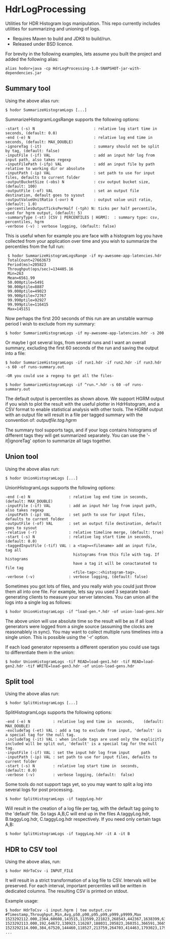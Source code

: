# HdrLogProcessing

Utilities for HDR Histogram logs manipulation. This repo currently includes utilities for summarizing and unioning of logs.

 - Requires Maven to build and JDK8 to build/run.
 - Released under BSD licence.

For brevity in the following examples, lets assume you built the project and added the following alias:

    alias hodor=java -cp HdrLogProcessing-1.0-SNAPSHOT-jar-with-dependencies.jar

## Summary tool
Using the above alias run:

    $ hodor SummarizeHistogramLogs [...]

SummarizeHistogramLogsRange supports the following options:

    -start (-s) N                          : relative log start time in seconds, (default: 0.0)
    -end (-e) N                            : relative log end time in seconds, (default: MAX_DOUBLE)
    -ignoreTag (-it)                       : summary should not be split by tag, (default: false)
    -inputFile (-if) VAL                   : add an input hdr log from input path, also takes regexp
    -inputFilePath (-ifp) VAL              : add an input file by path relative to working dir or absolute
    -inputPath (-ip) VAL                   : set path to use for input files, defaults to current folder
    -outputBucketSize (-obs) N             : csv output bucket size, (default: 100)
    -outputFile (-of) VAL                  : set an output file destination, default goes to sysout
    -outputValueUnitRatio (-ovr) N         : output value unit ratio, (default: 1.0)
    -percentilesOutputTicksPerHalf (-tph) N: ticks per half percentile, used for hgrm output, (default: 5)
    -summaryType (-st) [CSV | PERCENTILES | HGRM]:  : summary type: csv, percentiles, hgrm                                   
    -verbose (-v) : verbose logging, (default: false)

This is useful when for example you are face with a histogram log you have collected from your application over time and you wish to summarize the percentiles from the full run:

     $ hodor SummarizeHistogramLogsRange -if my-awesome-app-latencies.hdr
     TotalCount=27663673
     Period(ms)=205823
     Throughput(ops/sec)=134405.16
     Min=263
     Mean=6561.99
     50.000ptile=5491
     90.000ptile=8887
     99.000ptile=49023
     99.900ptile=72767
     99.990ptile=92927
     99.999ptile=116415
     Max=145151

Now perhaps the first 200 seconds of this run are an unstable warmup period I wish to exclude from my summary:

    $ hodor SummarizeHistogramLogs -if my-awesome-app-latencies.hdr -s 200

Or maybe I got several logs, from several runs and I want an overall summary, excluding the first 60 seconds of the run and saving the output into a file:

    $ hodor SummarizeHistogramLogs -if run1.hdr -if run2.hdr -if run3.hdr -s 60 -of runs-summary.out

    -OR you could use a regexp to get all the files-

    $ hodor SummarizeHistogramLogs -if ^run.*.hdr -s 60 -of runs-summary.out

The default output is percentiles as shown above. We support HGRM output if you wish to plot the result with the useful plotter in HdrHistogram, and a CSV format to enable statistical analysis with other tools. The HGRM output with an output file will result in a file per tagged summary with the convention of: _outputfile.tag.hgrm_

The summary tool supports tags, and if your logs contains histograms of different tags they will get summarized separately. You can use the '-it|ignoreTag' option to summarize all tags together.

## Union tool
Using the above alias run:

    $ hodor UnionHistogramLogs [...]

UnionHistogramLogs supports the following options:

    -end (-e) N                 : relative log end time in seconds, (default: MAX_DOUBLE)
    -inputFile (-if) VAL        : add an input hdr log from input path, also takes regexp
    -inputPath (-ip) VAL        : set path to use for input files, defaults to current folder
    -outputFile (-of) VAL       : set an output file destination, default goes to sysout
    -relative (-r)              : relative timeline merge, (default: true)
    -start (-s) N               : relative log start time in seconds, (default: 0.0)
    -taggedInputFile (-tif) VAL : a <tag>=<filename> add an input file, tag all
                                  histograms from this file with tag. If histograms
                                  have a tag it will be conactanated to file tag
                                  <file-tag>::<histogram-tag>.
    -verbose (-v)               : verbose logging, (default: false)

Sometimes you got lots of files, and you really wish you could just throw them all into one file. For example, lets say you used 3 separate load-generating clients to measure your server latencies. You can union all the logs into a single log as follows:

    $ hodor UnionHistogramLogs -if ^load-gen.*.hdr -of union-load-gens.hdr

The above union will use absolute time so the result will be as if all load generators were logged from a single source (assuming the clocks are reasonablely in sync). You may want to collect multiple runs timelines into a single union. This is possible using the '-r' option.

If each load generator represents a different operation you could use tags to differentiate them in the union:

    $ hodor UnionHistogramLogs -tif READ=load-gen1.hdr -tif READ=load-gen2.hdr -tif WRITE=load-gen3.hdr -of union-load-gens.hdr

## Split tool
Using the above alias run:

    $ hodor SplitHistogramLogs [...]

SplitHistogramLogs supports the following options:

    -end (-e) N          : relative log end time in  seconds,    (default: MAX_DOUBLE)
    -excludeTag (-et) VAL : add a tag to exclude from input, 'default' is a special tag for the null tag.
    -includeTag (-it) VAL : when include tags are used only the explicitly included will be split out, 'default' is a special tag for the null tag.
    -inputFile (-if) VAL : set the input hdr log from input     path
    -inputPath (-ip) VAL : set path to use for input files, defaults to current folder
    -start (-s) N        : relative log start time in  seconds,    (default: 0.0)
    -verbose (-v)        : verbose logging, (default:  false)

Some tools do not support tags yet, so you may want to split a log into several logs for post processing.

    $ hodor SplitHistogramLogs -if taggyLog.hdr

Will result in the creation of a log file per tag, with the default tag going to the 'default' file. So tags A,B,C will end up in the files A.taggyLog.hdr, B.taggyLog.hdr, C.taggyLog.hdr respectively.
If you need only certain tags A,B:

    $ hodor SplitHistogramLogs -if taggyLog.hdr -it A -it B

## HDR to CSV tool

Using the above alias, run:

    $ hodor HdrToCsv -i INPUT_FILE

It will result in a strict transformation of a log file to CSV.  Intervals will
be preserved.  For each interval, important percentiles will be written in
dedicated columns.  The resulting CSV is printed on stdout.

Example usage:

```
$ hodor HdrToCsv -i input.hgrm | tee output.csv
#Timestamp,Throughput,Min,Avg,p50,p90,p95,p99,p999,p9999,Max
1523292112.000,2364,60608,143515,113599,221823,268543,442367,1638399,6348799,6348799
1523292113.000,192,64672,130923,116287,188031,205823,260351,366591,366591,366591
1523292114.000,384,67520,144460,118527,213759,264703,414463,1793023,1793023,1793023
...
```

